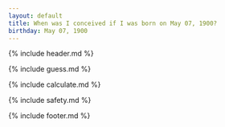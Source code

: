 ```yaml
---
layout: default
title: When was I conceived if I was born on May 07, 1900?
birthday: May 07, 1900
---
```


{% include header.md %}

{% include guess.md %}

{% include calculate.md %}

{% include safety.md %}

{% include footer.md %}



